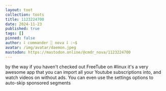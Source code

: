 ```yaml
---
layout: toot
collection: toots
title: 1123224700
date: 2024-11-23
published: true
tags: []
pinned: false
author: ⸸ commander ░ nova ⸸ :~$
avatar: /img/avatar/daemon.jpeg
mastodon: https://mastodon.online/@cmdr_nova/1123224700
---
```


by the way if you haven't checked out FreeTube on #linux it's a very awesome app that you can import all your Youtube subscriptions into, and watch videos on without ads. You can even use the settings options to auto-skip sponsored segments
